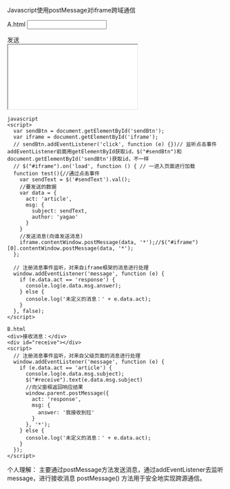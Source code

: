 Javascript使用postMessage对iframe跨域通信

A.html
<input id="sendText" type="text">
<div id="sendBtn" onclick="test()">发送</div>
<iframe id="iframe" src="B.html"></iframe>

```
javascript
<script>
  var sendBtn = document.getElementById('sendBtn');
  var iframe = document.getElementById('iframe');
  // sendBtn.addEventListener('click', function (e) {})// 监听点击事件 addEventListener前面用getElementById获取id，$("#sendBtn")和document.getElementById('sendBtn')获取id，不一样
  // $("#iframe").on('load', function () { // 一进入页面进行加载
  function test(){//通过点击事件
    var sendText = $('#sendText').val();
    //要发送的数据
    var data = {
      act: 'article',
      msg: {
        subject: sendText,
        author: 'yagao'
      }
    }
    //发送消息(向谁发送消息)
    iframe.contentWindow.postMessage(data, '*');//$("#iframe")[0].contentWindow.postMessage(data, '*');
  };

  // 注册消息事件监听，对来自iframe框架的消息进行处理
  window.addEventListener('message', function (e) {
    if (e.data.act == 'response') {
      console.log(e.data.msg.answer);
    } else {
      console.log('未定义的消息：' + e.data.act);
    }
  }, false);
</script>

B.html
<div>接收消息：</div>
<div id="receive"></div>
<script>
  // 注册消息事件监听，对来自父级页面的消息进行处理
  window.addEventListener('message', function (e) {
    if (e.data.act == 'article') {
      console.log(e.data.msg.subject);
      $("#receive").text(e.data.msg.subject)
      //向父窗框返回响应结果
      window.parent.postMessage({
        act: 'response',
        msg: {
          answer: '我接收到拉'
        }
      }, '*');
    } else {
      console.log('未定义的消息：' + e.data.act);
    }
  });
</script>

```

个人理解：
主要通过postMessage方法发送消息，通过addEventListener去监听message，进行接收消息
postMessage() 方法用于安全地实现跨源通信。
